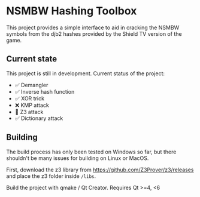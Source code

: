 # NSMBW Hashing Toolbox

This project provides a simple interface to aid in cracking the NSMBW symbols from the djb2 hashes provided by the Shield TV version of the game.

## Current state

This project is still in development. Current status of the project:

- ✅ Demangler
- ✅ Inverse hash function
- ✅ XOR trick
- ❌ KMP attack
- 🚧 Z3 attack
- ✅ Dictionary attack

## Building

The build process has only been tested on Windows so far, but there shouldn't be many issues for building on Linux or MacOS.

First, download the z3 library from https://github.com/Z3Prover/z3/releases and place the z3 folder inside `/libs`.

Build the project with qmake / Qt Creator. Requires Qt >=4, <6
